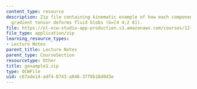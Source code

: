 ```yaml
---
content_type: resource
description: Zip file containing kinematic example of how each component of the velocity
  gradient tensor deforms fluid blobs (G=[4 4;2 8]).
file: https://ol-ocw-studio-app-production.s3.amazonaws.com/courses/12-800-fluid-dynamics-of-the-atmosphere-and-ocean-fall-2004/c67ade14adf48743a84637f8b18d0d3e_gexample1.zip
file_type: application/zip
learning_resource_types:
- Lecture Notes
parent_title: Lecture Notes
parent_type: CourseSection
resourcetype: Other
title: gexample1.zip
type: OCWFile
uid: c67ade14-adf4-8743-a846-37f8b18d0d3e
---
```

